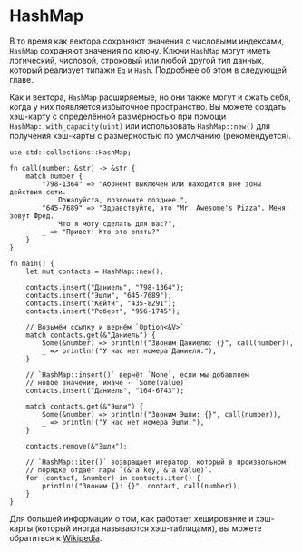 # HashMap

В то время как вектора сохраняют значения с числовыми индексами, 
`HashMap` сохраняют значения по ключу. Ключи 
`HashMap` могут иметь логический, числовой, строковый 
или любой другой тип данных, который реализует типажи 
`Eq` и `Hash`. Подробнее об этом в 
следующей главе.

Как и вектора, `HashMap` расширяемые, но они также 
могут и сжать себя, когда у них появляется избыточное пространство. 
Вы можете создать хэш-карту с определённой размерностью при 
помощи `HashMap::with_capacity(uint)` или использовать 
`HashMap::new()` для получения хэш-карты с 
размерностью по умолчанию (рекомендуется).

```rust,editable
use std::collections::HashMap;

fn call(number: &str) -> &str {
    match number {
        "798-1364" => "Абонент выключен или находится вне зоны действия сети. 
            Пожалуйста, позвоните позднее.",
        "645-7689" => "Здравствуйте, это "Mr. Awesome's Pizza". Меня зовут Фред.
            Что я могу сделать для вас?",
        _ => "Привет! Кто это опять?"
    }
}

fn main() { 
    let mut contacts = HashMap::new();

    contacts.insert("Даниель", "798-1364");
    contacts.insert("Эшли", "645-7689");
    contacts.insert("Кейти", "435-8291");
    contacts.insert("Роберт", "956-1745");

    // Возьмём ссылку и вернём `Option<&V>`
    match contacts.get(&"Даниель") {
        Some(&number) => println!("Звоним Даниелю: {}", call(number)),
        _ => println!("У нас нет номера Даниеля."),
    }

    // `HashMap::insert()` вернёт `None`, если мы добавляем 
    // новое значение, иначе - `Some(value)`
    contacts.insert("Даниель", "164-6743");

    match contacts.get(&"Эшли") {
        Some(&number) => println!("Звоним Эшли: {}", call(number)),
        _ => println!("У нас нет номера Эшли."),
    }

    contacts.remove(&"Эшли"); 

    // `HashMap::iter()` возвращает итератор, который в произвольном
    // порядке отдаёт пары `(&'a key, &'a value)`.
    for (contact, &number) in contacts.iter() {
        println!("Звоним {}: {}", contact, call(number)); 
    }
}
```

Для большей информации о том, как работает хеширование и хэш-карты (который иногда называются хэш-таблицами), вы можете обратиться к [Wikipedia](https://en.wikipedia.org/wiki/Hash_table).
